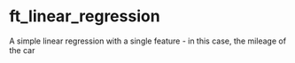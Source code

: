 # ft_linear_regression

A simple linear regression with a single feature - in this case, the mileage of the car

